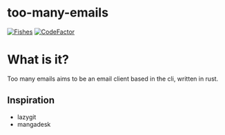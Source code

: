 # too-many-emails
[![Fishes](https://github.com/Fishy-Fishes/too_many_emails/actions/workflows/rust.yml/badge.svg)](https://github.com/Fishy-Fishes/too_many_emails/actions/workflows/rust.yml)
[![CodeFactor](https://www.codefactor.io/repository/github/fishy-fishes/too_many_emails/badge)](https://www.codefactor.io/repository/github/fishy-fishes/too_many_emails)

# What is it?
Too many emails aims to be an email client based in the cli, written in rust. 
## Inspiration
- lazygit
- mangadesk

